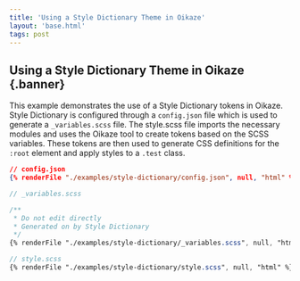 ```yaml
---
title: 'Using a Style Dictionary Theme in Oikaze'
layout: 'base.html'
tags: post
---
```


## Using a Style Dictionary Theme in Oikaze {.banner}

This example demonstrates the use of a Style Dictionary tokens in Oikaze. Style Dictionary is configured through a `config.json` file which is used to generate a `_variables.scss` file. The style.scss file imports the necessary modules and uses the Oikaze tool to create tokens based on the SCSS variables. These tokens are then used to generate CSS definitions for the `:root` element and apply styles to a `.test` class.

```json
// config.json
{% renderFile "./examples/style-dictionary/config.json", null, "html" %}
```

```scss
// _variables.scss

/**
 * Do not edit directly
 * Generated on by Style Dictionary
 */
{% renderFile "./examples/style-dictionary/_variables.scss", null, "html" %}
```

```scss
// style.scss
{% renderFile "./examples/style-dictionary/style.scss", null, "html" %}
```
